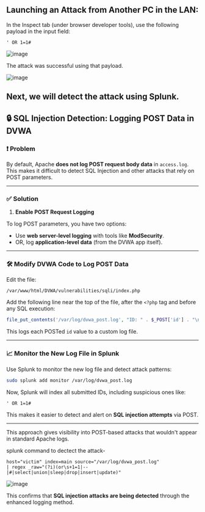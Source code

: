 ##  Launching an Attack from Another PC in the LAN:

In the Inspect tab (under browser developer tools), use the following payload in the input field:

```
' OR 1=1#
```

![image](https://github.com/user-attachments/assets/204ec059-5fea-496b-aa20-e0aec6a80745)


The attack was successful using that payload.

![image](https://github.com/user-attachments/assets/c59d897d-f986-45bd-b153-204ae190a6d2)


## Next, we will detect the attack using Splunk.

## 🔒 SQL Injection Detection: Logging POST Data in DVWA

### ❗ Problem

By default, Apache **does not log POST request body data** in `access.log`. This makes it difficult to detect SQL Injection and other attacks that rely on POST parameters.

---

### ✅ Solution

1. **Enable POST Request Logging**

To log POST parameters, you have two options:

- Use **web server-level logging** with tools like **ModSecurity**.
- OR, log **application-level data** (from the DVWA app itself).

---

### 🛠️ Modify DVWA Code to Log POST Data

Edit the file:

```
/var/www/html/DVWA/vulnerabilities/sqli/index.php
```

Add the following line near the top of the file, after the `<?php` tag and before any SQL execution:

```php
file_put_contents('/var/log/dvwa_post.log', "ID: " . $_POST['id'] . "\n", FILE_APPEND);
```

This logs each POSTed `id` value to a custom log file.

---



### 📈 Monitor the New Log File in Splunk

Use Splunk to monitor the new log file and detect attack patterns:

```bash
sudo splunk add monitor /var/log/dvwa_post.log
```

Now, Splunk will index all submitted IDs, including suspicious ones like:

```
' OR 1=1#
```

This makes it easier to detect and alert on **SQL injection attempts** via POST.

---

This approach gives visibility into POST-based attacks that wouldn't appear in standard Apache logs.


splunk command to dectect the attack-

```
host="victim" index=main source="/var/log/dvwa_post.log"
| regex _raw="(?i)(or\s+1=1|--|#|select|union|sleep|drop|insert|update)"
```


![image](https://github.com/user-attachments/assets/78685f8b-cc7c-48d4-98f8-423b59094aa8)

This confirms that **SQL injection attacks are being detected** through the enhanced logging method.
